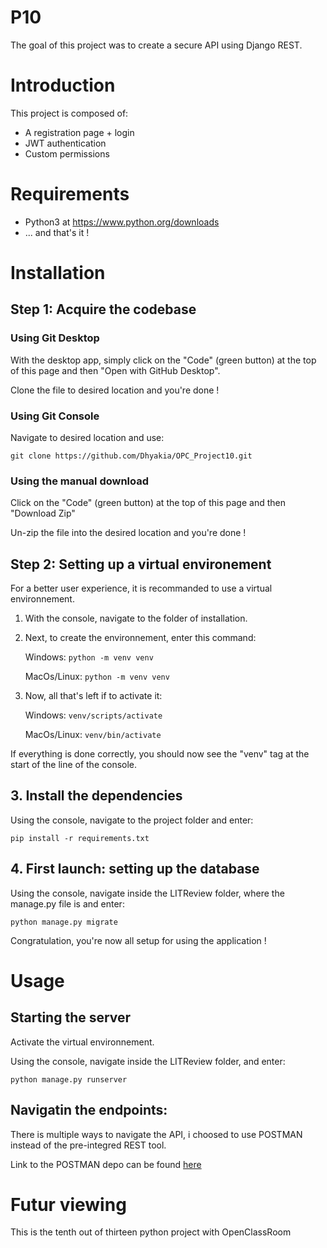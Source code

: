 # P10

The goal of this project was to create a secure API using Django REST.


# Introduction

This project is composed of:
* A registration page + login
* JWT authentication
* Custom permissions


# Requirements

* Python3 at https://www.python.org/downloads
* ... and that's it !


# Installation

## Step 1: Acquire the codebase

### Using Git Desktop
With the desktop app, simply click on the "Code" (green button) at the top of this page and then "Open with GitHub Desktop".

Clone the file to desired location and you're done !

### Using Git Console
Navigate to desired location and use:
```
git clone https://github.com/Dhyakia/OPC_Project10.git
```

### Using the manual download
Click on the "Code" (green button) at the top of this page and then "Download Zip"

Un-zip the file into the desired location and you're done !

## Step 2: Setting up a virtual environement

For a better user experience, it is recommanded to use a virtual environnement.

1. With the console, navigate to the folder of installation.

2. Next, to create the environnement, enter this command:
    
    Windows: ```python -m venv venv ```

    MacOs/Linux: ```python -m venv venv ```

3. Now, all that's left if to activate it:

    Windows: ```venv/scripts/activate```

    MacOs/Linux: ```venv/bin/activate```

If everything is done correctly, you should now see the "venv" tag at the start of the line of the console.

## 3. Install the dependencies

Using the console, navigate to the project folder and enter:
```
pip install -r requirements.txt
```

## 4. First launch: setting up the database

Using the console, navigate inside the LITReview folder, where the manage.py file is and enter:
```
python manage.py migrate
```

Congratulation, you're now all setup for using the application !

# Usage

## Starting the server
Activate the virtual environnement.


Using the console, navigate inside the LITReview folder, and enter:

```
python manage.py runserver
```

## Navigatin the endpoints:

There is multiple ways to navigate the API, i choosed to use POSTMAN instead of the pre-integred REST tool.

Link to the POSTMAN depo can be found [here](https://www.postman.com/winter-flare-109531/workspace/softdesk-api/collection/15897996-f2e2bd61-62ee-4c7a-96c0-e3d9d532eb28?action=share&creator=15897996)

# Futur viewing

This is the tenth out of thirteen python project with OpenClassRoom